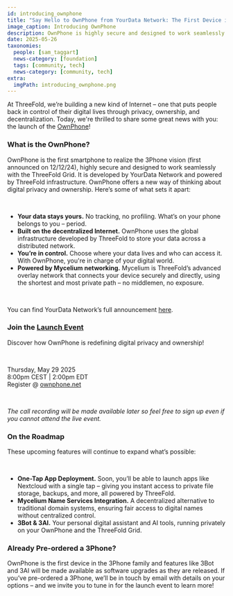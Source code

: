 ```yaml
---
id: introducing_ownphone
title: "Say Hello to OwnPhone from YourData Network: The First Device in the 3Phone Family"
image_caption: Introducing OwnPhone
description: OwnPhone is highly secure and designed to work seamlessly with the ThreeFold Grid. Launch event May 29th.
date: 2025-05-26
taxonomies:
  people: [sam_taggart]
  news-category: [foundation]
  tags: [community, tech]
  news-category: [community, tech]
extra:
  imgPath: introducing_ownphone.png
---
```


At ThreeFold, we’re building a new kind of Internet – one that puts people back in control of their digital lives through privacy, ownership, and decentralization. Today, we're thrilled to share some great news with you: the launch of the [OwnPhone](https://ownphone.net/)!


### **What is the OwnPhone?**

OwnPhone is the first smartphone to realize the 3Phone vision (first announced on 12/12/24), highly secure and designed to work seamlessly with the ThreeFold Grid. It is developed by YourData Network and powered by ThreeFold infrastructure. OwnPhone offers a new way of thinking about digital privacy and ownership. Here’s some of what sets it apart:

<br/>

- **Your data stays yours.** No tracking, no profiling. What’s on your phone belongs to you – period.
- **Built on the decentralized Internet.** OwnPhone uses the global infrastructure developed by ThreeFold to store your data across a distributed network.
- **You’re in control.** Choose where your data lives and who can access it. With OwnPhone, you're in charge of your digital world.
- **Powered by Mycelium networking.** Mycelium is ThreeFold’s advanced overlay network that connects your device securely and directly, using the shortest and most private path – no middlemen, no exposure.

<br/>

You can find YourData Network’s full announcement [here](https://ownphone.net/no-tracking-no-profiling-no-selling-of-your-data/).

### **Join the [Launch Event](http://www.ownphone.net)**

Discover how OwnPhone is redefining digital privacy and ownership!

<br/>

Thursday, May 29 2025<br/>
8:00pm CEST | 2:00pm EDT<br/>
Register @ [ownphone.net](http://www.ownphone.net)

<br/>

*The call recording will be made available later so feel free to sign up even if you cannot attend the live event.*

### **On the Roadmap**

These upcoming features will continue to expand what’s possible:

<br/>

- **One-Tap App Deployment.** Soon, you’ll be able to launch apps like Nextcloud with a single tap – giving you instant access to private file storage, backups, and more, all powered by ThreeFold.
- **Mycelium Name Services Integration.** A decentralized alternative to traditional domain systems, ensuring fair access to digital names without centralized control.
- **3Bot & 3AI.** Your personal digital assistant and AI tools, running privately on your OwnPhone and the ThreeFold Grid.

### **Already Pre-ordered a 3Phone?**

OwnPhone is the first device in the 3Phone family and features like 3Bot and 3AI will be made available as software upgrades as they are released. If you’ve pre-ordered a 3Phone, we’ll be in touch by email with details on your options – and we invite you to tune in for the launch event to learn more!